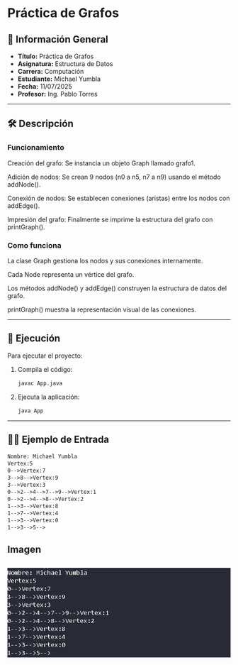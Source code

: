 # Práctica de Grafos

## 📌 Información General

- **Título:** Práctica de Grafos
- **Asignatura:** Estructura de Datos
- **Carrera:** Computación
- **Estudiante:** Michael Yumbla
- **Fecha:** 11/07/2025
- **Profesor:** Ing. Pablo Torres

---

## 🛠️ Descripción
### Funcionamiento
Creación del grafo: Se instancia un objeto Graph llamado grafo1.

Adición de nodos: Se crean 9 nodos (n0 a n5, n7 a n9) usando el método addNode().

Conexión de nodos: Se establecen conexiones (aristas) entre los nodos con addEdge().

Impresión del grafo: Finalmente se imprime la estructura del grafo con printGraph().

### Como funciona
La clase Graph gestiona los nodos y sus conexiones internamente.

Cada Node representa un vértice del grafo.

Los métodos addNode() y addEdge() construyen la estructura de datos del grafo.

printGraph() muestra la representación visual de las conexiones.

---

## 🚀 Ejecución

Para ejecutar el proyecto:

1. Compila el código:
    ```bash
    javac App.java
    ```
2. Ejecuta la aplicación:
    ```bash
    java App
    ```

---

## 🧑‍💻 Ejemplo de Entrada

```plaintext
Nombre: Michael Yumbla
Vertex:5
0-->Vertex:7
3-->8-->Vertex:9
3-->Vertex:3
0-->2-->4-->7-->9-->Vertex:1
0-->2-->4-->8-->Vertex:2
1-->3-->Vertex:8
1-->7-->Vertex:4
1-->3-->Vertex:0
1-->3-->5-->
```
## Imagen 
![alt text](image.png)
---

